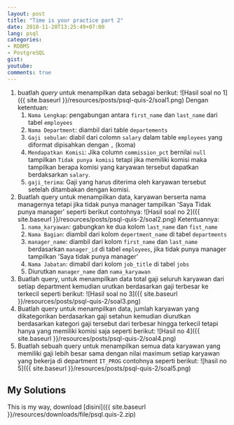 ```yaml
---
layout: post
title: "Time is your practice part 2"
date: 2018-11-20T13:25:49+07:00
lang: psql
categories:
- RDBMS
- PostgreSQL
gist: 
youtube: 
comments: true
---
```


1. buatlah _query_ untuk menampilkan data sebagai berikut:
![Hasil soal no 1]({{ site.baseurl }}/resources/posts/psql-quis-2/soal1.png)
Dengan ketentuan:
    1. `Nama Lengkap`: pengabungan antara `first_name` dan `last_name` dari tabel `employees`
    2. `Nama Department`: diambil dari table `departements`
    3. `Gaji sebulan`: diabil dari colomn `salary` dalam table `employees` yang diformat dipisahkan dengan `,` (koma)
    4. `Mendapatkan Komisi`: Jika column `commission_pct` bernilai `null` tampilkan `Tidak punya komisi` tetapi jika memiliki komisi maka tampilkan berapa komisi yang karyawan tersebut dapatkan berdaksarkan `salary`.
    5. `gaji_terima`: Gaji yang harus diterima oleh karyawan tersebut setelah ditambakan dengan komisi.
2. Buatlah query untuk menampilkan data, karyawan berserta nama managernya tetapi jika tidak punya manager tampilkan 'Saya Tidak punya manager' seperti berikut contohnya:
![Hasil soal no 2]({{ site.baseurl }}/resources/posts/psql-quis-2/soal2.png)
Ketentuannya:
    1. `nama_karyawan`: gabungkan ke dua kolom `last_name` dan `fist_name`
    2. `Nama Bagian`: diambil dari kolom `depertment_name` di tabel `departments`
    3. `manager_name`: diambil dari kolom `first_name` dan `last_name` berdasarkan `manager_id` di tabel `employees`, jika tidak punya manager tampilkan 'Saya tidak punya manager'
    4. `Nama Jabatan`: dimabil dari kolom `job_title` di tabel `jobs`
    5. Diurutkan `manager_name` dan `nama_karyawan`
3. Buatlah query, untuk menampilkan data total gaji seluruh karyawan dari setiap department kemudian urutkan berdasarkan gaji terbesar ke terkecil seperti berikut:
![Hasil soal no 3]({{ site.baseurl }}/resources/posts/psql-quis-2/soal3.png)
4. Buatlah query untuk menampilkan data, jumlah karyawan yang dikategorikan berdasarkan gaji setahun kemudian diurutkan berdasarkan kategori gaji tersebut dari terbesar hingga terkecil tetapi hanya yang memiliki komisi saja seperti berikut:
![Hasil no 4]({{ site.baseurl }}/resources/posts/psql-quis-2/soal4.png)
5. Buatlah sebuah query untuk menampilkan semua data karyawan yang memiliki gaji lebih besar sama dengan nilai maximum setiap karyawan yang bekerja di department `IT_PROG` contohnya seperti berikut:
![hasil no 5]({{ site.baseurl }}/resources/posts/psql-quis-2/soal5.png)

## My Solutions

This is my way, download [disini]({{ site.baseurl }}/resources/downloads/file/psql.quis-2.zip)